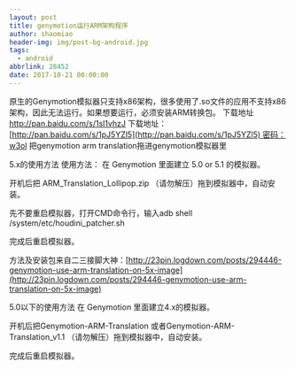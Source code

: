 ```yaml
---
layout: post
title: genymotion运行ARM架构程序
author: shaomiao
header-img: img/post-bg-android.jpg
tags:
  - android
abbrlink: 28452
date: 2017-10-21 00:00:00
---
```

原生的Genymotion模拟器只支持x86架构，很多使用了.so文件的应用不支持x86架构，因此无法运行。如果想要运行，必须安装ARM转换包。
下载地址
http://pan.baidu.com/s/1sl1vhzJ
下载地址：[http://pan.baidu.com/s/1pJ5YZl5](http://pan.baidu.com/s/1pJ5YZl5) 密码：w3ol
把genymotion arm translation拖进genymotion模拟器里


5.x的使用方法
使用方法：
在 Genymotion 里面建立 5.0 or 5.1 的模拟器。

开机后把 ARM_Translation_Lollipop.zip
（请勿解压）拖到模拟器中，自动安装。

先不要重启模拟器，打开CMD命令行，输入adb shell /system/etc/houdini_patcher.sh

完成后重启模拟器。

方法及安装包来自二三接脚大神：[http://23pin.logdown.com/posts/294446-genymotion-use-arm-translation-on-5x-image](http://23pin.logdown.com/posts/294446-genymotion-use-arm-translation-on-5x-image)

[](http://smarxpan.github.io/2015/12/29/Genymotion%20%E5%9C%A8Android5.x%E4%B8%8A%E8%BF%90%E8%A1%8CARM%E6%9E%B6%E6%9E%84%E7%A8%8B%E5%BA%8F/#5-0以下的使用方法)5.0以下的使用方法
在 Genymotion 里面建立4.x的模拟器。

开机后把Genymotion-ARM-Translation
或者Genymotion-ARM-Translation_v1.1
（请勿解压）拖到模拟器中，自动安装。

完成后重启模拟器。
